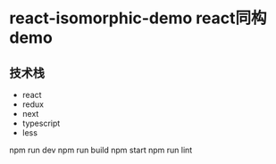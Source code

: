 # react-isomorphic-demo react同构demo

## 技术栈
* react
* redux
* next
* typescript
* less

npm run dev
npm run build
npm start
npm run lint
